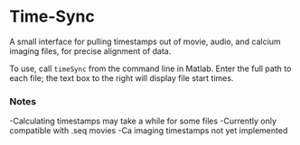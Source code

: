 # Time-Sync
A small interface for pulling timestamps out of movie, audio, and calcium imaging files, for precise alignment of data.

To use, call `timeSync` from the command line in Matlab. Enter the full path to each file; the text box to the right will display file start times.

### Notes
-Calculating timestamps may take a while for some files
-Currently only compatible with .seq movies
-Ca imaging timestamps not yet implemented
